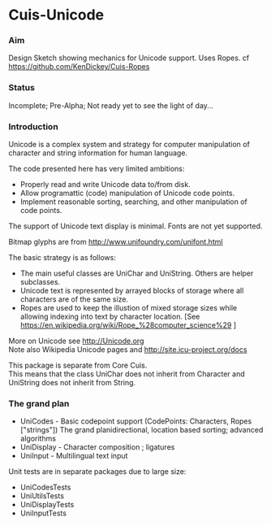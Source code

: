 Cuis-Unicode
============

### Aim

Design Sketch showing mechanics for Unicode support. Uses Ropes.
cf https://github.com/KenDickey/Cuis-Ropes


### Status

Incomplete; Pre-Alpha; Not ready yet to see the light of day...


### Introduction

Unicode is a complex system and strategy for computer manipulation of character and string information for human language. 

The code presented here has very limited ambitions:

- Properly read and write Unicode data to/from disk.
- Allow programattic (code) manipulation of Unicode code points.
- Implement reasonable sorting, searching, and other manipulation of code points.
	
The support of Unicode text display is minimal.  Fonts are not yet supported.

Bitmap glyphs are from http://www.unifoundry.com/unifont.html 

The basic strategy is as follows:
- The main useful classes are UniChar and UniString.  Others are helper subclasses.
- Unicode text is represented by arrayed blocks of storage where all characters are of the same size.
- Ropes are used to keep the illustion of mixed storage sizes while allowing indexing into text by character location.
  [See https://en.wikipedia.org/wiki/Rope_%28computer_science%29 ]

More on Unicode see http://Unicode.org  
Note also Wikipedia Unicode pages and http://site.icu-project.org/docs

This package is separate from Core Cuis.  
This means that the class UniChar does not inherit from Character and UniString does not inherit from String. 


### The grand plan

- UniCodes	- Basic codepoint support (CodePoints: Characters, Ropes ["strings"]) The grand planidirectional, location based sorting; advanced algorithms
- UniDisplay	- Character composition ; ligatures
- UniInput	- Multilingual text input

Unit tests are in separate packages due to large size:

- UniCodesTests
- UniUtilsTests
- UniDisplayTests
- UniInputTests
